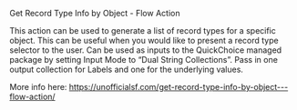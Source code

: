 Get Record Type Info by Object - Flow Action

This action can be used to generate a list of record types for a specific object. This can be useful when you would like to present a record type selector to the user. Can be used as inputs to the QuickChoice managed package by setting Input Mode to “Dual String Collections”. Pass in one output collection for Labels and one for the underlying values.

More info here: https://unofficialsf.com/get-record-type-info-by-object---flow-action/


